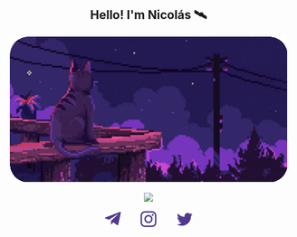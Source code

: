 <h2 align="center">Hello! I'm Nicolás 🛰️</h2>

<!-- GIF -->
<p align="center"> <img src="https://github.com/nmayorga092/nmayorga092/blob/master/resources/miau-v2.gif" width='490px' />
</p>

<!-- GH Stats -->
<p align="center">
<a href="https://github.com/nmayorga092/nmayorga092">
  <img align="center" src="https://streak-stats.demolab.com?user=nmayorga092&theme=midnight-purple&border_radius=19&date_format=M%20j%5B%2C%20Y%5D" />
</a>
</p>

<!-- Social icons: https://www.iconfinder.com/-->
<p align="center">
  <a href="https://t.me/nmayorga"><img width="32px" alt="Telegram" title="Telegram" src="https://github.com/nmayorga092/nmayorga092/blob/master/resources/socialmedia/telegram.png"/></a>
  &#8287;&#8287;&#8287;&#8287;&#8287;&#8287;
  <a href="https://www.instagram.com/nicoms._"><img width="32px" alt="Instagram" title="Instagram" src="https://github.com/nmayorga092/nmayorga092/blob/master/resources/socialmedia/instagram.png"/></a>
  &#8287;&#8287;&#8287;&#8287;&#8287;&#8287;
  <a href="https://twitter.com/nmayorga092"><img width="32px" alt="Twitter" title="Twitter" src="https://github.com/nmayorga092/nmayorga092/blob/master/resources/socialmedia/twitter.png"/></a>
</p>